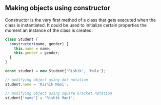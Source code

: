 ## Making objects using constructor

Constructor is the very first method of a class that gets executed when the class is instantiated. It could be used to initialize certain properties the moment an instance of the class is created.

```javascript
class Student {
  constructor(name, gender) {
    this.name = name;
    this.gender = gender;
  }
}

const student = new Student{'Rishik', 'Male'};

// modifying object using dot notation
student.name = 'Rishik Mani';

// modifying object using square bracket notation
student['name'] = 'Rishik Mani';
```
